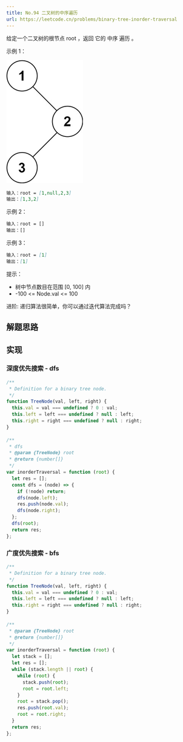 ```yaml
---
title: No.94 二叉树的中序遍历
url: https://leetcode.cn/problems/binary-tree-inorder-traversal
---
```


给定一个二叉树的根节点 root ，返回 它的 中序 遍历 。

示例 1：

![inorder_1](/img/code_leetcode_No.94_inorder_1.png)

```md
输入：root = [1,null,2,3]
输出：[1,3,2]
```

示例 2：

```md
输入：root = []
输出：[]
```

示例 3：

```md
输入：root = [1]
输出：[1]
```

提示：

- 树中节点数目在范围 \[0, 100\] 内
- -100 <= Node.val <= 100

进阶: 递归算法很简单，你可以通过迭代算法完成吗？

## 解题思路

## 实现

### 深度优先搜索 - dfs

```js
/**
 * Definition for a binary tree node.
 */
function TreeNode(val, left, right) {
  this.val = val === undefined ? 0 : val;
  this.left = left === undefined ? null : left;
  this.right = right === undefined ? null : right;
}

/**
 * dfs
 * @param {TreeNode} root
 * @return {number[]}
 */
var inorderTraversal = function (root) {
  let res = [];
  const dfs = (node) => {
    if (!node) return;
    dfs(node.left);
    res.push(node.val);
    dfs(node.right);
  };
  dfs(root);
  return res;
};
```

### 广度优先搜索 - bfs

```js
/**
 * Definition for a binary tree node.
 */
function TreeNode(val, left, right) {
  this.val = val === undefined ? 0 : val;
  this.left = left === undefined ? null : left;
  this.right = right === undefined ? null : right;
}

/**
 * @param {TreeNode} root
 * @return {number[]}
 */
var inorderTraversal = function (root) {
  let stack = [];
  let res = [];
  while (stack.length || root) {
    while (root) {
      stack.push(root);
      root = root.left;
    }
    root = stack.pop();
    res.push(root.val);
    root = root.right;
  }
  return res;
};
```
